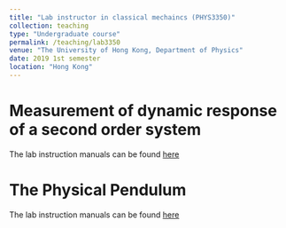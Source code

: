```yaml
---
title: "Lab instructor in classical mechaincs (PHYS3350)"
collection: teaching
type: "Undergraduate course"
permalink: /teaching/lab3350
venue: "The University of Hong Kong, Department of Physics"
date: 2019 1st semester
location: "Hong Kong"
---
```


Measurement of dynamic response of a second
order system
======
The lab instruction manuals can be found <a href="https://www.physics.hku.hk/~physlab/cyp206/3350-1.pdf" target="_blank">here</a> 


The Physical Pendulum
======
The lab instruction manuals can be found <a href="https://www.physics.hku.hk/~physlab/cyp206/3350-2.pdf" target="_blank">here</a> 